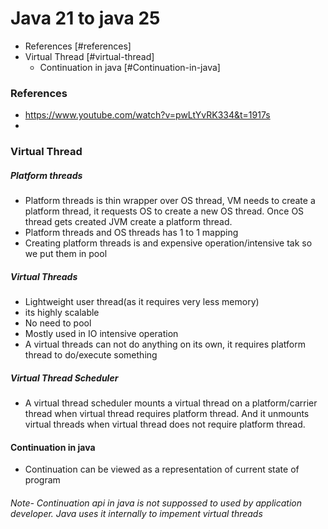 # Java 21 to java 25

- References [#references]
- Virtual Thread [#virtual-thread]
   - Continuation in java [#Continuation-in-java]


### References
- https://www.youtube.com/watch?v=pwLtYvRK334&t=1917s
- 
### Virtual Thread
##### Platform threads
- Platform threads is thin wrapper over OS thread, VM needs to create a platform thread, it requests OS to create a new OS thread. Once OS thread gets created JVM create a platform thread.
- Platform threads and OS threads has 1 to 1 mapping
- Creating platform threads is and expensive operation/intensive tak so we put them in pool

##### Virtual Threads
- Lightweight user thread(as it requires very less memory)
- its highly scalable
- No need to pool
- Mostly used in IO intensive operation
- A virtual threads can not do anything on its own, it requires platform thread to do/execute something
  
##### Virtual Thread Scheduler
- A virtual thread scheduler mounts a virtual thread on a platform/carrier thread when virtual thread requires platform thread. And it unmounts virtual threads when virtual thread does not require platform thread.
  
#### Continuation in java
- Continuation can be viewed as a representation of current state of program
###### Note- Continuation api in java is not suppossed to used by application developer. Java uses it internally to impement virtual threads



